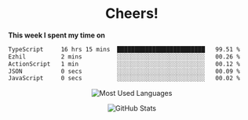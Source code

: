 <h1 align="center">Cheers!</h1>

**This week I spent my time on**
<!--START_SECTION:waka-->

```txt
TypeScript     16 hrs 15 mins  █████████████████████████   99.51 %
Ezhil          2 mins          ░░░░░░░░░░░░░░░░░░░░░░░░░   00.26 %
ActionScript   1 min           ░░░░░░░░░░░░░░░░░░░░░░░░░   00.12 %
JSON           0 secs          ░░░░░░░░░░░░░░░░░░░░░░░░░   00.09 %
JavaScript     0 secs          ░░░░░░░░░░░░░░░░░░░░░░░░░   00.02 %
```

<!--END_SECTION:waka-->

<p align="center"><img src="https://github-readme-stats.vercel.app/api/top-langs/?username=thnkrn&layout=compact&hide=html&theme=tokyonight" alt="Most Used Languages" /></p>

<p align="center"><img src="https://github-readme-stats.vercel.app/api?username=thnkrn&show_icons=true&count_private=true&theme=tokyonight&show=reviews&hide_rank=false&rank_icon=github" alt="GitHub Stats" /></p>

<!-- <p align="center"><a href="https://wakatime.com"><img src="https://wakatime.com/share/@thnkrn/40092326-d1bd-471b-89da-9a7c63939402.png" /></p>
 -->
